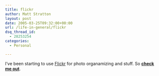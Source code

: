 ```yaml
---
title: flickr
author: Matt Stratton
layout: post
date: 2005-03-25T09:32:00+00:00
url: /life-in-general/flickr
dsq_thread_id:
  - 28253254
categories:
  - Personal

---
```

I&#8217;ve been starting to use [Flickr][1] for photo organamizing and stuff. So [**check me out**][2].

 [1]: https://www.flickr.com
 [2]: https://www.flickr.com/people/mugsy/